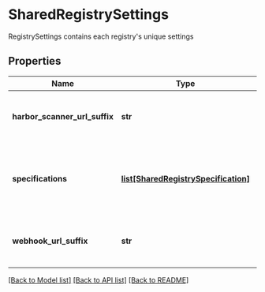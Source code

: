 # SharedRegistrySettings

RegistrySettings contains each registry's unique settings

## Properties
Name | Type | Description | Notes
------------ | ------------- | ------------- | -------------
**harbor_scanner_url_suffix** | **str** | Relative path to the Harbor scanner endpoint.  | [optional] 
**specifications** | [**list[SharedRegistrySpecification]**](SharedRegistrySpecification.md) | Information for connecting to the registries to be scanned.  | [optional] 
**webhook_url_suffix** | **str** | Relative path to the webhook HTTP endpoint.  | [optional] 

[[Back to Model list]](../README.md#documentation-for-models) [[Back to API list]](../README.md#documentation-for-api-endpoints) [[Back to README]](../README.md)



